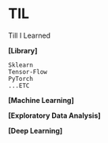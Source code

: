 # TIL
Till I Learned

**[Library]**  
```
Sklearn  
Tensor-Flow  
PyTorch  
...ETC
```

**[Machine Learning]**  

**[Exploratory Data Analysis]**  

**[Deep Learning]**  